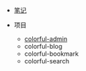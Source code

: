 * [笔记](README.md)

* 项目
  * [colorful-admin](https://github.com/taoran1401/colorful-admin)
  * colorful-blog
  * colorful-bookmark
  * colorful-search

